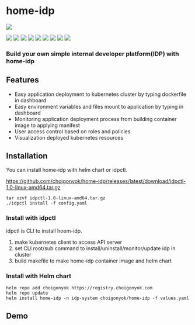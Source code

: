# home-idp


<img src="https://img.shields.io/badge/15091-FFFFFF?style=flat&label=lines of code"/>

<img src="https://img.shields.io/badge/Go-00ADD8?style=flat&logo=go&logoColor=white"/> <img src="https://img.shields.io/badge/React-61DAFB?style=flat&logo=react&logoColor=black"/> <img src="https://img.shields.io/badge/Kubernetes-326CE5?style=flat&logo=kubernetes&logoColor=white"/> <img src="https://img.shields.io/badge/ArgoCD-EF7B4D?style=flat&logo=argo&logoColor=white"/> <img src="https://img.shields.io/badge/Harbor-60B932?style=flat&logo=harbor&logoColor=white"/> <img src="https://img.shields.io/badge/Kaniko-FFA600?style=flat&logo=kaniko&logoColor=white"/> <img src="https://img.shields.io/badge/Docker-2496ED?style=flat&logo=docker&logoColor=white"/> <img src="https://img.shields.io/badge/ProtoBuf-4285F4?style=flat&logo=google&logoColor=white"/> <img src="https://img.shields.io/badge/Gitops-181717?style=flat&logo=github&logoColor=white"/>

### **Build your own simple internal developer platform(IDP) with home-idp**


## Features

* Easy application deployment to kubernetes cluster by typing dockerfile in dashboard
* Easy environment variables and files mount to application by typing in dashboard
* Monitoring application deployment process from building container image to applying manifest
* User access control based on roles and policies
* Visualization deployed kubernetes resources 

## Installation

You can install home-idp with helm chart or idpctl.

https://github.com/choigonyok/home-idp/releases/latest/download/idpctl-1.0-linux-amd64.tar.gz

```
tar xzvf idpctl-1.0-linux-amd64.tar.gz
./idpctl install -f config.yaml
```

### Install with idpctl

idpctl is CLI to install hoem-idp.

1. make kubernetes client to access API server
2. set CLI root/sub command to install/uninstall/monitor/update idp in cluster
3. build makefile to make home-idp container image and helm chart

### Install with Helm chart

```
helm repo add choigonyok https://registry.choigonyok.com
helm repo update
helm install home-idp -n idp-system choigonyok/home-idp -f values.yaml
```

## Demo

